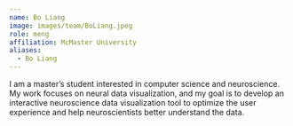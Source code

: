```yaml
---
name: Bo Liang
image: images/team/BoLiang.jpeg
role: meng
affiliation: McMaster University
aliases:
  - Bo Liang
---
```



I am a master’s student interested in computer science and neuroscience. 
My work focuses on neural data visualization, and my goal is to develop 
an interactive neuroscience data visualization tool to optimize the user 
experience and help neuroscientists better understand the data.
